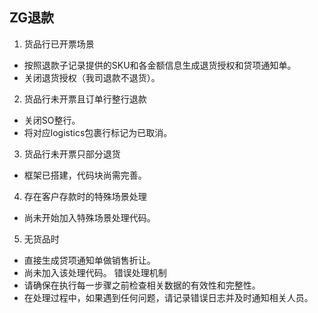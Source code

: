 ## ZG退款

1. 货品行已开票场景
- 按照退款子记录提供的SKU和各金额信息生成退货授权和贷项通知单。
- 关闭退货授权（我司退款不退货）。
2. 货品行未开票且订单行整行退款
- 关闭SO整行。
- 将对应logistics包裹行标记为已取消。
3. 货品行未开票只部分退货
- 框架已搭建，代码块尚需完善。
4. 存在客户存款时的特殊场景处理
- 尚未开始加入特殊场景处理代码。
5. 无货品时
- 直接生成贷项通知单做销售折让。
- 尚未加入该处理代码。
错误处理机制
- 请确保在执行每一步骤之前检查相关数据的有效性和完整性。
- 在处理过程中，如果遇到任何问题，请记录错误日志并及时通知相关人员。
